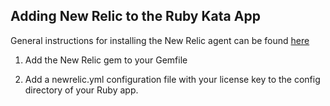 ## Adding New Relic to the Ruby Kata App

General instructions for installing the New Relic agent can be found [here](https://docs.newrelic.com/docs/agents/ruby-agent/installation-configuration/ruby-agent-installation)

1. Add the New Relic gem to your Gemfile

2. Add a newrelic.yml configuration file with your license key to the config directory of your Ruby app.
